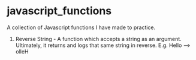 # javascript_functions
A collection of Javascript functions I have made to practice.

1. Reverse String - A function which accepts a string as an argument. Ultimately, it returns and logs that same string in reverse. E.g. Hello --> olleH